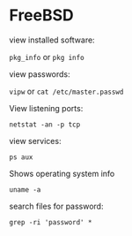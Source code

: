 # FreeBSD

view installed software:

`pkg_info` or `pkg info`

view passwords:

`vipw` or `cat /etc/master.passwd`

View listening ports:

`netstat -an -p tcp`

view services:

`ps aux`

Shows operating system info

`uname -a`

search files for password:

`grep -ri 'password' *`

